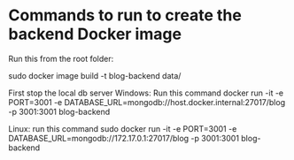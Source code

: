 # Commands to run to create the backend Docker image

Run this from the root folder:

sudo docker image build -t blog-backend data/

First stop the local db server
Windows: Run this command
docker run -it -e PORT=3001 -e DATABASE_URL=mongodb://host.docker.internal:27017/blog -p 3001:3001 blog-backend

Linux: run this command 
sudo docker run -it -e PORT=3001 -e DATABASE_URL=mongodb://172.17.0.1:27017/blog -p 3001:3001 blog-backend